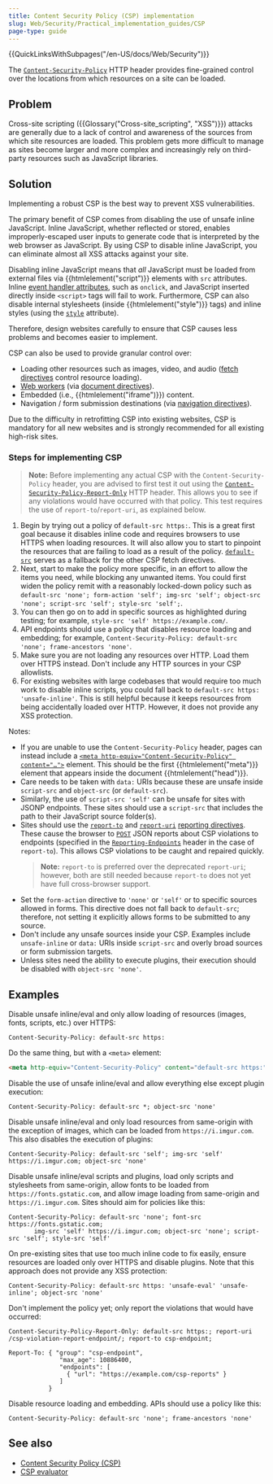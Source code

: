 ```yaml
---
title: Content Security Policy (CSP) implementation
slug: Web/Security/Practical_implementation_guides/CSP
page-type: guide
---
```


{{QuickLinksWithSubpages("/en-US/docs/Web/Security")}}

The [`Content-Security-Policy`](/en-US/docs/Web/HTTP/Headers/Content-Security-Policy) HTTP header provides fine-grained control over the locations from which resources on a site can be loaded.

## Problem

Cross-site scripting ({{Glossary("Cross-site_scripting", "XSS")}}) attacks are generally due to a lack of control and awareness of the sources from which site resources are loaded. This problem gets more difficult to manage as sites become larger and more complex and increasingly rely on third-party resources such as JavaScript libraries.

## Solution

Implementing a robust CSP is the best way to prevent XSS vulnerabilities.

The primary benefit of CSP comes from disabling the use of unsafe inline JavaScript. Inline JavaScript, whether reflected or stored, enables improperly-escaped user inputs to generate code that is interpreted by the web browser as JavaScript. By using CSP to disable inline JavaScript, you can eliminate almost all XSS attacks against your site.

Disabling inline JavaScript means that _all_ JavaScript must be loaded from external files via {{htmlelement("script")}} elements with `src` attributes. Inline [event handler attributes](/en-US/docs/Web/HTML/Attributes#event_handler_attributes), such as `onclick`, and JavaScript inserted directly inside `<script>` tags will fail to work. Furthermore, CSP can also disable internal stylesheets (inside {{htmlelement("style")}} tags) and inline styles (using the [`style`](/en-US/docs/Web/HTML/Global_attributes/style) attribute).

Therefore, design websites carefully to ensure that CSP causes less problems and becomes easier to implement.

CSP can also be used to provide granular control over:

- Loading other resources such as images, video, and audio ([fetch directives](/en-US/docs/Glossary/Fetch_directive) control resource loading).
- [Web workers](/en-US/docs/Web/API/Web_Workers_API) (via [document directives](/en-US/docs/Glossary/Document_directive)).
- Embedded (i.e., {{htmlelement("iframe")}}) content.
- Navigation / form submission destinations (via [navigation directives](/en-US/docs/Glossary/Navigation_directive)).

Due to the difficulty in retrofitting CSP into existing websites, CSP is mandatory for all new websites and is strongly recommended for all existing high-risk sites.

### Steps for implementing CSP

> **Note:** Before implementing any actual CSP with the `Content-Security-Policy` header, you are advised to first test it out using the [`Content-Security-Policy-Report-Only`](/en-US/docs/Web/HTTP/Headers/Content-Security-Policy-Report-Only) HTTP header. This allows you to see if any violations would have occurred with that policy. This test requires the use of `report-to`/`report-uri`, as explained below.

1. Begin by trying out a policy of `default-src https:`. This is a great first goal because it disables inline code and requires browsers to use HTTPS when loading resources. It will also allow you to start to pinpoint the resources that are failing to load as a result of the policy. [`default-src`](/en-US/docs/Web/HTTP/Headers/Content-Security-Policy/default-src) serves as a fallback for the other CSP fetch directives.
2. Next, start to make the policy more specific, in an effort to allow the items you need, while blocking any unwanted items. You could first widen the policy remit with a reasonably locked-down policy such as `default-src 'none'; form-action 'self'; img-src 'self'; object-src 'none'; script-src 'self'; style-src 'self';`.
3. You can then go on to add in specific sources as highlighted during testing; for example, `style-src 'self' https://example.com/`.
4. API endpoints should use a policy that disables resource loading and embedding; for example, `Content-Security-Policy: default-src 'none'; frame-ancestors 'none'`.
5. Make sure you are not loading any resources over HTTP. Load them over HTTPS instead. Don't include any HTTP sources in your CSP allowlists.
6. For existing websites with large codebases that would require too much work to disable inline scripts, you could fall back to `default-src https: 'unsafe-inline'`. This is still helpful because it keeps resources from being accidentally loaded over HTTP. However, it does not provide any XSS protection.

Notes:

- If you are unable to use the `Content-Security-Policy` header, pages can instead include a [`<meta http-equiv="Content-Security-Policy" content="…">`](/en-US/docs/Web/HTML/Element/meta#http-equiv) element. This should be the first {{htmlelement("meta")}} element that appears inside the document {{htmlelement("head")}}.
- Care needs to be taken with `data:` URIs because these are unsafe inside `script-src` and `object-src` (or `default-src`).
- Similarly, the use of `script-src 'self'` can be unsafe for sites with JSONP endpoints. These sites should use a `script-src` that includes the path to their JavaScript source folder(s).
- Sites should use the [`report-to`](/en-US/docs/Web/HTTP/Headers/Content-Security-Policy/report-to) and [`report-uri`](/en-US/docs/Web/HTTP/Headers/Content-Security-Policy/report-uri) [reporting directives](/en-US/docs/Glossary/Reporting_directive). These cause the browser to [`POST`](/en-US/docs/Web/HTTP/Methods/POST) JSON reports about CSP violations to endpoints (specified in the [`Reporting-Endpoints`](/en-US/docs/Web/HTTP/Headers/Reporting-Endpoints) header in the case of `report-to`). This allows CSP violations to be caught and repaired quickly.
  > **Note:** `report-to` is preferred over the deprecated `report-uri`; however, both are still needed because `report-to` does not yet have full cross-browser support.
- Set the `form-action` directive to `'none'` or `'self'` or to specific sources allowed in forms. This directive does not fall back to `default-src`; therefore, not setting it explicitly allows forms to be submitted to any source.
- Don't include any unsafe sources inside your CSP. Examples include `unsafe-inline` or `data:` URIs inside `script-src` and overly broad sources or form submission targets.
- Unless sites need the ability to execute plugins, their execution should be disabled with `object-src 'none'`.

## Examples

Disable unsafe inline/eval and only allow loading of resources (images, fonts, scripts, etc.) over HTTPS:

```http
Content-Security-Policy: default-src https:
```

Do the same thing, but with a `<meta>` element:

```html
<meta http-equiv="Content-Security-Policy" content="default-src https:" />
```

Disable the use of unsafe inline/eval and allow everything else except plugin execution:

```http
Content-Security-Policy: default-src *; object-src 'none'
```

Disable unsafe inline/eval and only load resources from same-origin with the exception of images, which can be loaded from `https://i.imgur.com`. This also disables the execution of plugins:

```http
Content-Security-Policy: default-src 'self'; img-src 'self' https://i.imgur.com; object-src 'none'
```

Disable unsafe inline/eval scripts and plugins, load only scripts and stylesheets from same-origin, allow fonts to be loaded from `https://fonts.gstatic.com`, and allow image loading from same-origin and `https://i.imgur.com`. Sites should aim for policies like this:

```http
Content-Security-Policy: default-src 'none'; font-src https://fonts.gstatic.com;
       img-src 'self' https://i.imgur.com; object-src 'none'; script-src 'self'; style-src 'self'
```

On pre-existing sites that use too much inline code to fix easily, ensure resources are loaded only over HTTPS and disable plugins. Note that this approach does not provide any XSS protection:

```http
Content-Security-Policy: default-src https: 'unsafe-eval' 'unsafe-inline'; object-src 'none'
```

Don't implement the policy yet; only report the violations that would have occurred:

```http
Content-Security-Policy-Report-Only: default-src https:; report-uri /csp-violation-report-endpoint/; report-to csp-endpoint;

Report-To: { "group": "csp-endpoint",
              "max_age": 10886400,
              "endpoints": [
                { "url": "https://example.com/csp-reports" }
              ]
           }
```

Disable resource loading and embedding. APIs should use a policy like this:

```http
Content-Security-Policy: default-src 'none'; frame-ancestors 'none'
```

## See also

- [Content Security Policy (CSP)](/en-US/docs/Web/HTTP/CSP)
- [CSP evaluator](https://csp-evaluator.withgoogle.com/)
